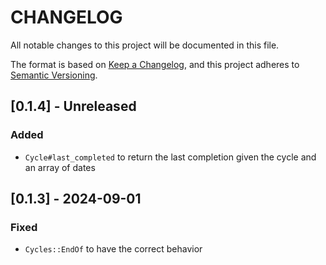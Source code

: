# CHANGELOG

All notable changes to this project will be documented in this file.

The format is based on [Keep a Changelog](https://keepachangelog.com/en/1.1.0/),
and this project adheres to [Semantic Versioning](https://semver.org/spec/v2.0.0.html).

## [0.1.4] - Unreleased

### Added

- `Cycle#last_completed` to return the last completion given the cycle and an array of dates

## [0.1.3] - 2024-09-01

### Fixed

- `Cycles::EndOf` to have the correct behavior
